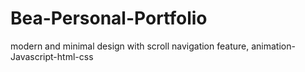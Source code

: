 # Bea-Personal-Portfolio
modern and minimal design with scroll navigation feature, animation- Javascript-html-css
